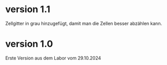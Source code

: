 # version 1.1
Zellgitter in grau hinzugefügt, damit man die Zellen besser abzählen kann.

# version 1.0
Erste Version aus dem Labor vom 29.10.2024